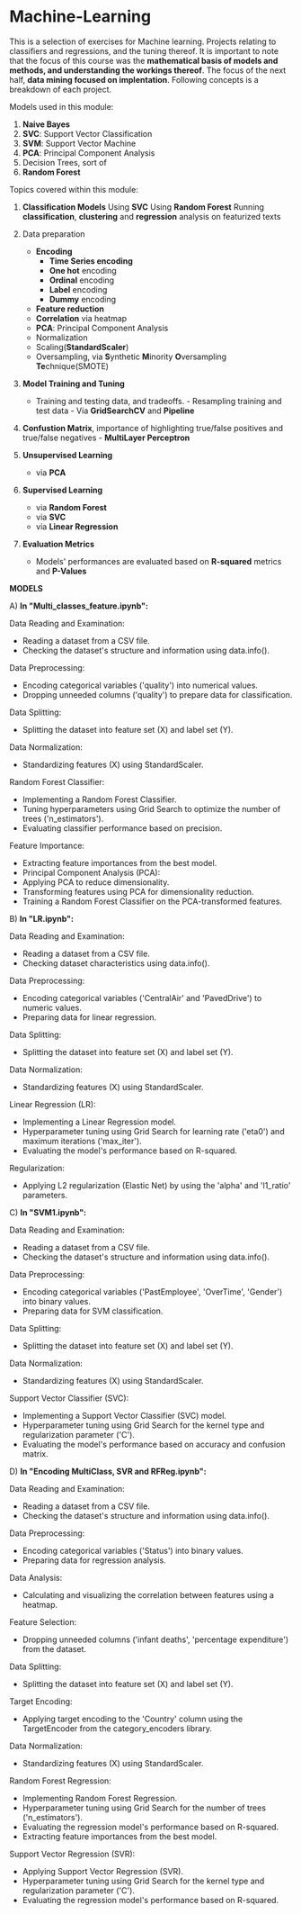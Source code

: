 # Machine-Learning
This is a selection of exercises for Machine learning. Projects relating to classifiers and regressions, and the tuning thereof. It is important to note that the focus of this course was the **mathematical basis of models and methods, and understanding the workings thereof**. The focus of the next half, **data mining focused on implentation**. Following concepts is a breakdown of each project.


Models used in this module:
1) **Naive Bayes**
2) **SVC**: Support Vector Classification
3) **SVM**: Support Vector Machine
4) **PCA**: Principal Component Analysis
5) Decision Trees, sort of
6) **Random Forest**

Topics covered within this module: 
1) **Classification Models**
   Using **SVC**
   Using **Random Forest**
   Running **classification**, **clustering** and **regression** analysis on featurized texts
   
3) Data preparation
    - **Encoding**
      - **Time Series encoding**
      - **One hot** encoding
      - **Ordinal** encoding
      - **Label** encoding
      - **Dummy** encoding
    - **Feature reduction**
    - **Correlation** via heatmap
    - **PCA**: Principal Component Analysis
    - Normalization
    - Scaling(**StandardScaler**)
    - Oversampling, via **S**ynthetic **M**inority **O**versampling **Te**chnique(SMOTE)
      
  4) **Model Training and Tuning**
     -  Training and testing data, and tradeoffs.
    - Resampling training and test data
    - Via **GridSearchCV** and **Pipeline**
 


  5) **Confustion Matrix**, importance of highlighting true/false positives and true/false negatives
    - **MultiLayer Perceptron**
 
  6) **Unsupervised Learning**
     - via **PCA**
       
  7) **Supervised Learning**
     - via **Random Forest**
     - via **SVC**
     - via **Linear Regression**
       
  8) **Evaluation Metrics**
     - Models' performances are evaluated based on **R-squared** metrics and **P-Values**
    
**MODELS**

A) **In "Multi_classes_feature.ipynb":**

Data Reading and Examination:

- Reading a dataset from a CSV file.
- Checking the dataset's structure and information using data.info().

Data Preprocessing:
- Encoding categorical variables ('quality') into numerical values.
- Dropping unneeded columns ('quality') to prepare data for classification.

Data Splitting:
- Splitting the dataset into feature set (X) and label set (Y).

Data Normalization:
- Standardizing features (X) using StandardScaler.

Random Forest Classifier:
- Implementing a Random Forest Classifier.
- Tuning hyperparameters using Grid Search to optimize the number of trees ('n_estimators').
- Evaluating classifier performance based on precision.

Feature Importance:
- Extracting feature importances from the best model.
- Principal Component Analysis (PCA):
- Applying PCA to reduce dimensionality.
- Transforming features using PCA for dimensionality reduction.
- Training a Random Forest Classifier on the PCA-transformed features.

B) **In "LR.ipynb":**

Data Reading and Examination:
- Reading a dataset from a CSV file.
- Checking dataset characteristics using data.info().

Data Preprocessing:
- Encoding categorical variables ('CentralAir' and 'PavedDrive') to numeric values.
- Preparing data for linear regression.

Data Splitting:
- Splitting the dataset into feature set (X) and label set (Y).

Data Normalization:
- Standardizing features (X) using StandardScaler.

Linear Regression (LR):
- Implementing a Linear Regression model.
- Hyperparameter tuning using Grid Search for learning rate ('eta0') and maximum iterations ('max_iter').
- Evaluating the model's performance based on R-squared.

Regularization:
- Applying L2 regularization (Elastic Net) by using the 'alpha' and 'l1_ratio' parameters.

C) **In "SVM1.ipynb":**

Data Reading and Examination:
- Reading a dataset from a CSV file.
- Checking the dataset's structure and information using data.info().

Data Preprocessing:
- Encoding categorical variables ('PastEmployee', 'OverTime', 'Gender') into binary values.
- Preparing data for SVM classification.

Data Splitting:
- Splitting the dataset into feature set (X) and label set (Y).

Data Normalization:
- Standardizing features (X) using StandardScaler.

Support Vector Classifier (SVC):
- Implementing a Support Vector Classifier (SVC) model.
- Hyperparameter tuning using Grid Search for the kernel type and regularization parameter ('C').
- Evaluating the model's performance based on accuracy and confusion matrix.

D) **In "Encoding MultiClass, SVR and RFReg.ipynb":**

Data Reading and Examination:
- Reading a dataset from a CSV file.
- Checking the dataset's structure and information using data.info().

Data Preprocessing:
- Encoding categorical variables ('Status') into binary values.
- Preparing data for regression analysis.

Data Analysis:
- Calculating and visualizing the correlation between features using a heatmap.

Feature Selection:
- Dropping unneeded columns ('infant deaths', 'percentage expenditure') from the dataset.

Data Splitting:
- Splitting the dataset into feature set (X) and label set (Y).

Target Encoding:
- Applying target encoding to the 'Country' column using the TargetEncoder from the category_encoders library.

Data Normalization:
- Standardizing features (X) using StandardScaler.

Random Forest Regression:
- Implementing Random Forest Regression.
- Hyperparameter tuning using Grid Search for the number of trees ('n_estimators').
- Evaluating the regression model's performance based on R-squared.
- Extracting feature importances from the best model.

Support Vector Regression (SVR):
- Applying Support Vector Regression (SVR).
- Hyperparameter tuning using Grid Search for the kernel type and regularization parameter ('C').
- Evaluating the regression model's performance based on R-squared.

